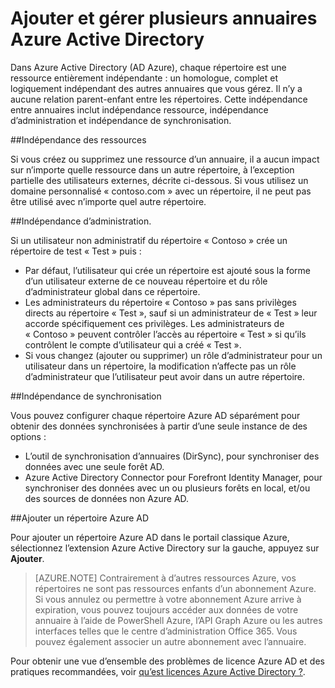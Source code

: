 <properties
   pageTitle="Ajouter et gérer plusieurs annuaires Azure Active Directory | Microsoft Azure"
   description="Instructions et des pratiques recommandées pour l’ajout et la gestion de vos répertoires Azure Active Directory, expliquant annuaires comme un entièrement indépendante des ressources"
   services="active-directory"
   documentationCenter=""
   authors="curtand"
   manager="femila"
   editor=""/>

<tags
   ms.service="active-directory"
   ms.devlang="na"
   ms.topic="article"
   ms.tgt_pltfrm="na"
   ms.workload="identity"
   ms.date="08/23/2016"
   ms.author="curtand"/>

# <a name="add-and-manage-multiple-azure-active-directory-directories"></a>Ajouter et gérer plusieurs annuaires Azure Active Directory

Dans Azure Active Directory (AD Azure), chaque répertoire est une ressource entièrement indépendante : un homologue, complet et logiquement indépendant des autres annuaires que vous gérez. Il n’y a aucune relation parent-enfant entre les répertoires. Cette indépendance entre annuaires inclut indépendance ressource, indépendance d’administration et indépendance de synchronisation.

##<a name="resource-independence"></a>Indépendance des ressources

Si vous créez ou supprimez une ressource d’un annuaire, il a aucun impact sur n’importe quelle ressource dans un autre répertoire, à l’exception partielle des utilisateurs externes, décrite ci-dessous. Si vous utilisez un domaine personnalisé « contoso.com » avec un répertoire, il ne peut pas être utilisé avec n’importe quel autre répertoire.

##<a name="administrative-independence"></a>Indépendance d’administration.

Si un utilisateur non administratif du répertoire « Contoso » crée un répertoire de test « Test » puis :
- Par défaut, l’utilisateur qui crée un répertoire est ajouté sous la forme d’un utilisateur externe de ce nouveau répertoire et du rôle d’administrateur global dans ce répertoire.
- Les administrateurs du répertoire « Contoso » pas sans privilèges directs au répertoire « Test », sauf si un administrateur de « Test » leur accorde spécifiquement ces privilèges. Les administrateurs de « Contoso » peuvent contrôler l’accès au répertoire « Test » si qu’ils contrôlent le compte d’utilisateur qui a créé « Test ».
- Si vous changez (ajouter ou supprimer) un rôle d’administrateur pour un utilisateur dans un répertoire, la modification n’affecte pas un rôle d’administrateur que l’utilisateur peut avoir dans un autre répertoire.

##<a name="synchronization-independence"></a>Indépendance de synchronisation

Vous pouvez configurer chaque répertoire Azure AD séparément pour obtenir des données synchronisées à partir d’une seule instance de des options :
  - L’outil de synchronisation d’annuaires (DirSync), pour synchroniser des données avec une seule forêt AD.
  - Azure Active Directory Connector pour Forefront Identity Manager, pour synchroniser des données avec un ou plusieurs forêts en local, et/ou des sources de données non Azure AD.

##<a name="add-an-azure-ad-directory"></a>Ajouter un répertoire Azure AD

Pour ajouter un répertoire Azure AD dans le portail classique Azure, sélectionnez l’extension Azure Active Directory sur la gauche, appuyez sur **Ajouter**.

> [AZURE.NOTE]   Contrairement à d’autres ressources Azure, vos répertoires ne sont pas ressources enfants d’un abonnement Azure. Si vous annulez ou permettre à votre abonnement Azure arrive à expiration, vous pouvez toujours accéder aux données de votre annuaire à l’aide de PowerShell Azure, l’API Graph Azure ou les autres interfaces telles que le centre d’administration Office 365. Vous pouvez également associer un autre abonnement avec l’annuaire.

Pour obtenir une vue d’ensemble des problèmes de licence Azure AD et des pratiques recommandées, voir [qu’est licences Azure Active Directory ?](active-directory-licensing-what-is.md).

